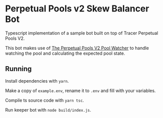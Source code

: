# Perpetual Pools v2 Skew Balancer Bot

Typescript implementation of a sample bot built on top of Tracer Perpetual Pools V2.

This bot makes use of [The Perpetual Pools V2 Pool Watcher](https://github.com/tracer-protocol/perpetual-pools-v2-pool-watcher) to handle watching the pool and calculating the expected pool state.

## Running

Install dependencies with `yarn`.

Make a copy of `example.env`, rename it to `.env` and fill with your variables.

Compile ts source code with `yarn tsc`.

Run keeper bot with `node build/index.js`.